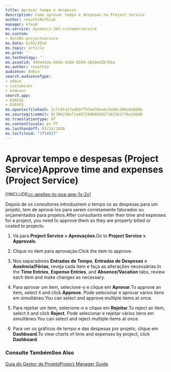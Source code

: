 ```yaml
---
title: Aprovar tempo e despesas
description: Como aprovar tempo e despesas no Project Service
author: revathiMuthiah
manager: kfend
ms.service: dynamics-365-customerservice
ms.custom:
- dyn365-projectservice
ms.date: 8/03/2018
ms.topic: article
ms.prod: ''
ms.technology: ''
ms.assetid: 499ed1da-bb94-4184-8599-581bbd2b784a
ms.author: revathim
audience: Admin
search.audienceType:
- admin
- customizer
- enduser
search.app:
- D365CE
- D365PS
ms.openlocfilehash: 2c7c6fa1fadb9f797ed39eadc9a89c306c6eb60b
ms.sourcegitcommit: 8c786230ef2a497280885b827162561776e2eb00
ms.translationtype: HT
ms.contentlocale: pt-PT
ms.lasthandoff: 03/24/2020
ms.locfileid: "3754527"
---
```

# <a name="approve-time-and-expenses-project-service"></a><span data-ttu-id="b5025-103">Aprovar tempo e despesas (Project Service)</span><span class="sxs-lookup"><span data-stu-id="b5025-103">Approve time and expenses (Project Service)</span></span>

[!INCLUDE[cc-applies-to-psa-app-1x-2x](../includes/cc-applies-to-psa-app-1x-2x.md)]

<span data-ttu-id="b5025-104">Depois de os consultores introduzirem o tempo os as despesas para um projeto, tem de aprová-los para serem corretamente faturados ou orçamentados para projetos.</span><span class="sxs-lookup"><span data-stu-id="b5025-104">After consultants enter their time and expenses for a project, you need to approve them so they are properly billed or costed to projects.</span></span>  
  
1.  <span data-ttu-id="b5025-105">Vá para **Project Service > Aprovações**.</span><span class="sxs-lookup"><span data-stu-id="b5025-105">Go to **Project Service > Approvals**.</span></span>  
  
2.  <span data-ttu-id="b5025-106">Clique no item para aprovação.</span><span class="sxs-lookup"><span data-stu-id="b5025-106">Click the item to approve.</span></span>  
  
3.  <span data-ttu-id="b5025-107">Nos separadores **Entradas de Tempo**, **Entradas de Despesas** e **Ausência/Férias**, reveja cada item e faça as alterações necessárias.</span><span class="sxs-lookup"><span data-stu-id="b5025-107">In the **Time Entries**, **Expense Entries**, and **Absence/Vacation** tabs, review each item and make changes as necessary.</span></span>  
  
4.  <span data-ttu-id="b5025-108">Para aprovar um item, selecione-o e clique em **Aprovar**.</span><span class="sxs-lookup"><span data-stu-id="b5025-108">To approve an item, select it and click **Approve**.</span></span> <span data-ttu-id="b5025-109">Pode selecionar e aprovar vários itens em simultâneo.</span><span class="sxs-lookup"><span data-stu-id="b5025-109">You can select and approve multiple items at once.</span></span>  
  
5.  <span data-ttu-id="b5025-110">Para rejeitar um item, selecione-o e clique em **Rejeitar**.</span><span class="sxs-lookup"><span data-stu-id="b5025-110">To reject an item, select it and click **Reject**.</span></span> <span data-ttu-id="b5025-111">Pode selecionar e rejeitar vários itens em simultâneo.</span><span class="sxs-lookup"><span data-stu-id="b5025-111">You can select and reject multiple items at once.</span></span>  
  
6.  <span data-ttu-id="b5025-112">Para ver os gráficos de tempo e das despesas por projeto, clique em **Dashboard**.</span><span class="sxs-lookup"><span data-stu-id="b5025-112">To view charts of time and expenses by project, click **Dashboard**.</span></span>  
  
### <a name="see-also"></a><span data-ttu-id="b5025-113">Consulte Também</span><span class="sxs-lookup"><span data-stu-id="b5025-113">See Also</span></span>  
 [<span data-ttu-id="b5025-114">Guia do Gestor de Projeto</span><span class="sxs-lookup"><span data-stu-id="b5025-114">Project Manager Guide</span></span>](../project-service/project-manager-guide.md)
